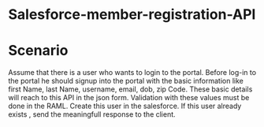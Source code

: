 # Salesforce-member-registration-API

# Scenario # 
Assume that there is a user who wants to login to the portal. Before log-in to the portal he should signup into the portal with the basic information 
like first Name, last Name, username, email, dob, zip Code. These basic details will reach to this API in the json form.
Validation with these values must be done in the RAML. Create this user in the salesforce. If this user already exists , send the meaningfull response to the client. 
